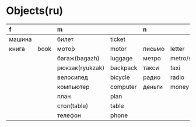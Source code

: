 # Objects\(ru\)

| f |  | m |  | n |  |
| :--- | :--- | :--- | :--- | :--- | :--- |
| машина |  | билет | ticket |  |  |
| книга | book | мото́р | motor | письмо | letter |
|  |  | багаж\(bagazh\) | luggage | метро | metro/subway |
|  |  | рюкзак\(ryukzak\) | backpack | такси | taxi |
|  |  | велосипед | bicycle | радио | radio |
|  |  | компьютер | computer | деньги | money |
|  |  | план | plan |  |  |
|  |  | стол\(table\) | table |  |  |
|  |  | телефон | phone |  |  |


